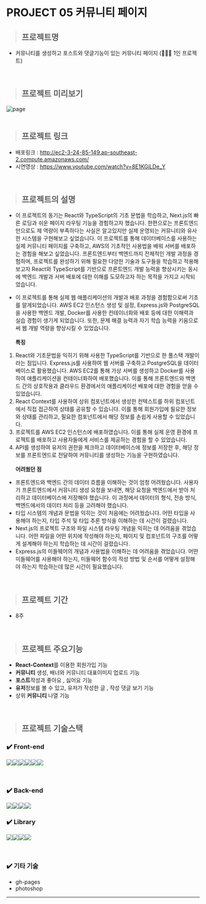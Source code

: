 # PROJECT 05 커뮤니티 페이지

> ## **프로젝트명**

- 커뮤니티를 생성하고 포스트와 댓글기능이 있는 커뮤니티 페이지 (👨🏻‍💻 1인 프로젝트)

<br/>

> ## **프로젝트 미리보기**

<img src="https://github.com/NuyHesHUB/project01_suwon/assets/115362203/75f35e13-8323-40f9-b610-bfc169902ab9" alt="page"/>

<br/>
<br/>

> ## **프로젝트 링크**
 
- 배포링크 : <http://ec2-3-24-85-149.ap-southeast-2.compute.amazonaws.com/>
- 시연영상 : <https://www.youtube.com/watch?v=8E1KGiLDe_Y>

<br/>

> ## **프로젝트의 설명**

- 이 프로젝트의 동기는 React와 TypeScript의 기초 문법을 학습하고, Next.js의 빠른 로딩과 쉬운 페이지 라우팅 기능을 경험하고자 했습니다. 한편으로는 프론트엔드만으로도 제 역량이 부족하다는 사실은 알고있지만 실제 운영되는 커뮤니티와 유사한 시스템을 구현해보고 싶었습니다. 이 프로젝트를 통해 데이터베이스를 사용하는 실제 커뮤니티 페이지를 구축하고, AWS의 기초적인 사용법을 배워 서버를 배포하는 경험을 해보고 싶었습니다. 프론트엔드부터 백엔드까지 전체적인 개발 과정을 경험하며, 프로젝트를 완성하기 위해 필요한 다양한 기술과 도구들을 학습하고 적용해보고자 React와 TypeScript를 기반으로 프론트엔드 개발 능력을 향상시키는 동시에 백엔드 개발과 서버 배포에 대한 이해를 도모하고자 하는 목적을 가지고 시작되었습니다.

- 이 프로젝트를 통해 실제 웹 애플리케이션의 개발과 배포 과정을 경험함으로써 기초를 알게되었습니다. AWS EC2 인스턴스 생성 및 설정, Express.js와 PostgreSQL을 사용한 백엔드 개발, Docker를 사용한 컨테이너화와 배포 등에 대한 이해력과 실습 경험이 생기게 되었습니다. 또한, 문제 해결 능력과 자기 학습 능력을 키움으로써 웹 개발 역량을 향상시킬 수 있었습니다.<br/><br/>
**특징** <br/>
1) React와 기초문법을 익히기 위해 사용한 TypeScript를 기반으로 한 풀스택 개발이라는 점입니다. Express.js를 사용하여 웹 서버를 구축하고 PostgreSQL을 데이터베이스로 활용했습니다. AWS EC2를 통해 가상 서버를 생성하고 Docker를 사용하여 애플리케이션을 컨테이너화하여 배포했습니다. 이를 통해 프론트엔드와 백엔드 간의 상호작용과 클라우드 환경에서의 애플리케이션 배포에 대한 경험을 얻을 수 있었습니다. <br/>
2) React Context를 사용하여 상위 컴포넌트에서 생성한 컨텍스트를 하위 컴포넌트에서 직접 접근하여 상태를 공유할 수 있습니다. 이를 통해 회원가입에 필요한 정보와 상태를 관리하고, 필요한 컴포넌트에서 해당 정보를 손쉽게 사용할 수 있었습니다.<br/>
3) 프로젝트를 AWS EC2 인스턴스에 배포하였습니다. 이를 통해 실제 운영 환경에 프로젝트를 배포하고 사용자들에게 서비스를 제공하는 경험을 할 수 있었습니다.<br/>
4) API를 생성하여 유저의 권한을 체크하고 데이터베이스에 정보를 저장한 후, 해당 정보를 프론트엔드로 전달하여 커뮤니티를 생성하는 기능을 구현하였습니다.<br/><br/>
**어려웠던 점** <br/>
- 프론트엔드와 백엔드 간의 데이터 흐름을 이해하는 것이 엄청 어려웠습니다. 사용자가 프론트엔드에서 커뮤니티 생성 요청을 보내면, 해당 요청을 백엔드에서 받아 처리하고 데이터베이스에 저장해야 했습니다. 이 과정에서 데이터의 형식, 전송 방식, 백엔드에서의 데이터 처리 등을 고려해야 했습니다.
- 타입 시스템의 개념과 문법을 익히는 것이 처음에는 어려웠습니다. 어떤 타입을 사용해야 하는지, 타입 주석 및 타입 추론 방식을 이해하는 데 시간이 걸렸습니다.
- Next.js의 프로젝트 구조와 파일 시스템 라우팅 개념을 익히는 데 어려움을 겪었습니다. 어떤 파일을 어떤 위치에 작성해야 하는지, 페이지 및 컴포넌트의 구조를 어떻게 설계해야 하는지 학습하는 데 시간이 걸렸습니다.
- Express.js의 미들웨어의 개념과 사용법을 이해하는 데 어려움을 겪었습니다. 어떤 미들웨어를 사용해야 하는지, 미들웨어 함수의 작성 방법 및 순서를 어떻게 설정해야 하는지 학습하는데 많은 시간이 필요했습니다.
<br/>

> ## **프로젝트 기간**

- 8주

<br/>

> ## **프로젝트 주요기능**

- <strong>React-Context</strong>를 이용한 회원가입 기능
- <strong>커뮤니티</strong> 생성, 배너와 커뮤니티 대표이미지 업로드 기능
- <strong>포스트</strong>작성과 좋아요 , 싫어요 기능
- <strong>유저</strong>정보를 볼 수 있고, 유저가 작성한 글 , 작성 댓글 보기 기능
- 상위 <strong>커뮤니티</strong> 나열 기능

<br/>

> ## **프로젝트 기술스택**

### ✔️ Front-end

<img src="https://img.shields.io/badge/html5-E34F26?style=for-the-badge&logo=html5&logoColor=white"><img src="https://img.shields.io/badge/css-1572B6?style=for-the-badge&logo=css3&logoColor=white"><img src="https://img.shields.io/badge/tailwind-06B6D4?style=for-the-badge&logo=tailwindcss&logoColor=white"><img src="https://img.shields.io/badge/typescript-3178C6?style=for-the-badge&logo=typescript&logoColor=white"><img src="https://img.shields.io/badge/react-61DAFB?style=for-the-badge&logo=react&logoColor=black"><img src="https://img.shields.io/badge/next.js-000000?style=for-the-badge&logo=nextdotjs&logoColor=white">

<br/>

### ✔️ Back-end

<img src="https://img.shields.io/badge/express.js-000000?style=for-the-badge&logo=express&logoColor=white"><img src="https://img.shields.io/badge/postgresql-4169E1?style=for-the-badge&logo=postgresql&logoColor=white"><img src="https://img.shields.io/badge/docker-2496ED?style=for-the-badge&logo=docker&logoColor=white"><img src="https://img.shields.io/badge/aws-232F3E?style=for-the-badge&logo=amazonaws&logoColor=white">


### ✔️ Library
<img src="https://img.shields.io/badge/react_router_dom-CA4245?style=for-the-badge&logo=reactrouter&logoColor=white"><img src="https://img.shields.io/badge/styled_components-DB7093?style=for-the-badge&logo=styledcomponents&logoColor=white"><img src="https://img.shields.io/badge/react_pdf-black?style=for-the-badge&logo=0&logoColor=white"><img src="https://img.shields.io/badge/react_player-gray?style=for-the-badge&logo=0&logoColor=white">

<br/>

### ✔️ 기타 기술
- gh-pages
- photoshop

<hr/>


